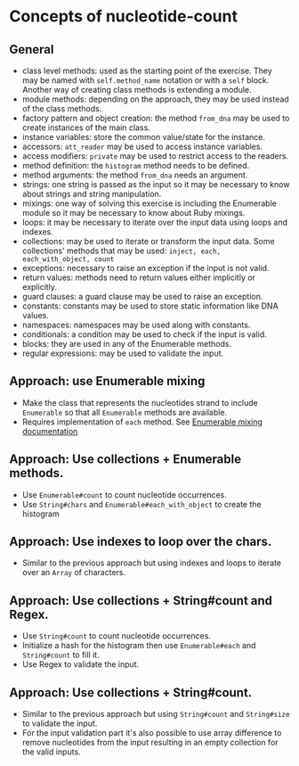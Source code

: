 # Concepts of nucleotide-count

## General

- class level methods: used as the starting point of the exercise. They may be named with `self.method_name` notation or with a `self` block. Another way of creating class methods is extending a module.
- module methods: depending on the approach, they may be used instead of the class methods.
- factory pattern and object creation: the method `from_dna` may be used to create instances of the main class.
- instance variables: store the common value/state for the instance.
- accessors: `att_reader` may be used to access instance variables.
- access modifiers: `private` may be used to restrict access to the readers.
- method definition: the `histogram` method needs to be defined.
- method arguments: the method `from_dna` needs an argument.
- strings: one string is passed as the input so it may be necessary to know about strings and string manipulation.
- mixings: one way of solving this exercise is including the Enumerable module so it may be necessary to know about Ruby mixings.
- loops: it may be necessary to iterate over the input data using loops and indexes.
- collections: may be used to iterate or transform the input data. Some collections' methods that may be used: `inject, each, each_with_object, count`
- exceptions: necessary to raise an exception if the input is not valid.
- return values: methods need to return values either implicitly or explicitly.
- guard clauses: a guard clause may be used to raise an exception.
- constants: constants may be used to store static information like DNA values.
- namespaces: namespaces may be used along with constants.
- conditionals: a condition may be used to check if the input is valid.
- blocks: they are used in any of the Enumerable methods.
- regular expressions: may be used to validate the input.

## Approach: use Enumerable mixing

- Make the class that represents the nucleotides strand to include `Enumerable` so that all `Enumerable` methods are available.
- Requires implementation of `each` method. See [Enumerable mixing documentation](https://ruby-doc.org/core-2.7.0/Enumerable.html)

## Approach: Use collections + Enumerable methods.

- Use `Enumerable#count` to count nucleotide occurrences.
- Use `String#chars` and `Enumerable#each_with_object` to create the histogram

## Approach: Use indexes to loop over the chars.

- Similar to the previous approach but using indexes and loops to iterate over an `Array` of characters.

## Approach: Use collections + String#count and Regex.

- Use `String#count` to count nucleotide occurrences.
- Initialize a hash for the histogram then use `Enumerable#each` and `String#count` to fill it.
- Use Regex to validate the input.

## Approach: Use collections + String#count.
- Similar to the previous approach but using `String#count` and `String#size` to validate the input.
- For the input validation part it's also possible to use array difference to remove nucleotides from the input resulting in an empty collection for the valid inputs.

